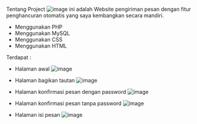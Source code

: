 Tentang Project
![image](https://github.com/Diphs/Website-DiphsSnap/assets/100171465/bfefffb8-fd61-4b9a-9629-dfcf02c0ddfc)
ini adalah Website pengiriman pesan dengan fitur penghancuran otomatis yang saya kembangkan secara mandiri.

- Menggunakan PHP
- Menggunakan MySQL
- Menggunakan CSS
- Menggunakan HTML

Terdapat :
- Halaman awal
  ![image](https://github.com/Diphs/Website-DiphsSnap/assets/100171465/22f10aeb-9d39-4a29-9e3b-cd4df82e1140)

- Halaman bagikan tautan
  ![image](https://github.com/Diphs/Website-DiphsSnap/assets/100171465/ebbad2ef-1257-4fcd-9943-28be5ec2641a)

- Halaman konfirmasi pesan dengan password
  ![image](https://github.com/Diphs/Website-DiphsSnap/assets/100171465/33e31217-8c11-4abc-ad79-135f737bc4f3)

- Halaman konfirmasi pesan tanpa password
  ![image](https://github.com/Diphs/Website-DiphsSnap/assets/100171465/c0507c40-4341-4f2e-8bd5-df8de5c86b94)

- Halaman isi pesan
  ![image](https://github.com/Diphs/Website-DiphsSnap/assets/100171465/56705de0-26da-45ea-babb-cf6961a25f9f)
